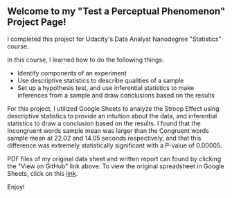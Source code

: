 ## Welcome to my "Test a Perceptual Phenomenon" Project Page!

I completed this project for Udacity's Data Analyst Nanodegree "Statistics" course.

In this course, I learned how to do the following things:

- Identify components of an experiment
- Use descriptive statistics to describe qualities of a sample
- Set up a hypothesis test, and use inferential statistics to make inferences from a sample and draw conclusions based on the results

For this project, I utilized Google Sheets to analyze the Stroop Effect using descriptive statistics to provide an intuition about the data, and inferential statistics to draw a conclusion based on the results. I found that the Incongruent words sample mean was larger than the Congruent words sample mean at 22.02 and 14.05 seconds respectively, and that this difference was extremely statistically significant with a P-value of 0.00005.

PDF files of my original data sheet and written report can found by clicking the "View on GitHub" link above.  To view the original spreadsheet in Google Sheets, click on this [link](https://docs.google.com/spreadsheets/d/1rOmBAoeVEERmpZPfbIMfOsJSFkYRcrvY4GoSxZCKglc/edit?usp=sharing).

Enjoy!
